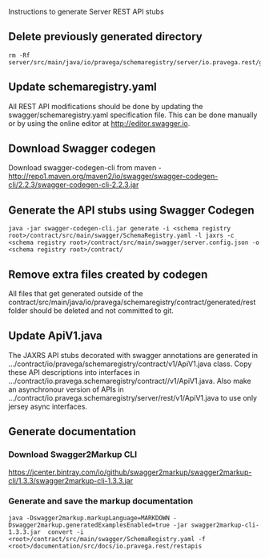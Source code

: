 <!--
Copyright (c) Dell Inc., or its subsidiaries. All Rights Reserved.

Licensed under the Apache License, Version 2.0 (the "License");
you may not use this file except in compliance with the License.
You may obtain a copy of the License at

    http://www.apache.org/licenses/LICENSE-2.0
-->
Instructions to generate Server REST API stubs

## Delete previously generated directory
```
rm -Rf server/src/main/java/io/pravega/schemaregistry/server/io.pravega.rest/generated
```

## Update schemaregistry.yaml
All REST API modifications should be done by updating the swagger/schemaregistry.yaml specification file.
This can be done manually or by using the online editor at http://editor.swagger.io.

## Download Swagger codegen
Download swagger-codegen-cli from maven - http://repo1.maven.org/maven2/io/swagger/swagger-codegen-cli/2.2.3/swagger-codegen-cli-2.2.3.jar

## Generate the API stubs using Swagger Codegen
```
java -jar swagger-codegen-cli.jar generate -i <schema registry root>/contract/src/main/swagger/SchemaRegistry.yaml -l jaxrs -c <schema registry root>/contract/src/main/swagger/server.config.json -o <schema registry root>/contract/
```

## Remove extra files created by codegen
All files that get generated outside of the contract/src/main/java/io/pravega/schemaregistry/contract/generated/rest folder should be deleted and not committed to git.

## Update ApiV1.java
The JAXRS API stubs decorated with swagger annotations are generated in .../contract/io/pravega/schemaregistry/contract/v1/ApiV1.java class.
Copy these API descriptions into interfaces in .../contract/io.pravega.schemaregistry/contract//v1/ApiV1.java. 
Also make an asynchronour version of APIs in .../contract/io.pravega.schemaregistry/server/rest/v1/ApiV1.java to use only jersey async interfaces.

## Generate documentation
### Download Swagger2Markup CLI
https://jcenter.bintray.com/io/github/swagger2markup/swagger2markup-cli/1.3.3/swagger2markup-cli-1.3.3.jar

### Generate and save the markup documentation
```
java -Dswagger2markup.markupLanguage=MARKDOWN -Dswagger2markup.generatedExamplesEnabled=true -jar swagger2markup-cli-1.3.3.jar  convert -i <root>/contract/src/main/swagger/SchemaRegistry.yaml -f <root>/documentation/src/docs/io.pravega.rest/restapis
```
